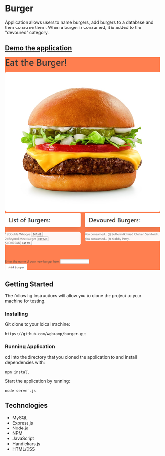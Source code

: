 # Burger

Application allows users to name burgers, add burgers to a database and then consume them. When a burger is consumed, it is added to the "devoured" category.

## [Demo the application](https://mysterious-savannah-44502.herokuapp.com/)


![Project image!](/public/assets/img/application.png)

## Getting Started
The following instructions will allow you to clone the project to your machine for testing.

### Installing

Git clone to your loical machine:

```
https://github.com/wgbcamp/burger.git
```

### Running Application 

cd into the directory that you cloned the application to and install dependencies with:

```
npm install
```

Start the application by running:

```
node server.js
```

## Technologies

* MySQL
* Express.js
* Node.js
* NPM
* JavaScript
* Handlebars.js
* HTML/CSS
